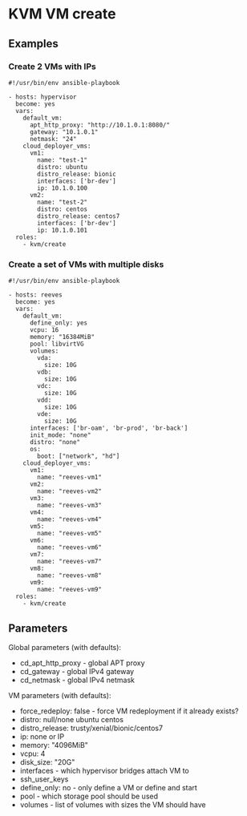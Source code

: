 # KVM VM create

## Examples

### Create 2 VMs with IPs
```
#!/usr/bin/env ansible-playbook

- hosts: hypervisor
  become: yes
  vars:
    default_vm:
      apt_http_proxy: "http://10.1.0.1:8080/"
      gateway: "10.1.0.1"
      netmask: "24"
    cloud_deployer_vms:
      vm1:
        name: "test-1"
        distro: ubuntu
        distro_release: bionic
        interfaces: ['br-dev']
        ip: 10.1.0.100
      vm2:
        name: "test-2"
        distro: centos
        distro_release: centos7
        interfaces: ['br-dev']
        ip: 10.1.0.101
  roles:
    - kvm/create
```

### Create a set of VMs with multiple disks

```
#!/usr/bin/env ansible-playbook

- hosts: reeves
  become: yes
  vars:
    default_vm:
      define_only: yes
      vcpu: 16
      memory: "16384MiB"
      pool: libvirtVG
      volumes:
        vda:
          size: 10G
        vdb:
          size: 10G
        vdc:
          size: 10G
        vdd:
          size: 10G
        vde:
          size: 10G
      interfaces: ['br-oam', 'br-prod', 'br-back']
      init_mode: "none"
      distro: "none"
      os:
        boot: ["network", "hd"]
    cloud_deployer_vms:
      vm1:
        name: "reeves-vm1"
      vm2:
        name: "reeves-vm2"
      vm3:
        name: "reeves-vm3"
      vm4:
        name: "reeves-vm4"
      vm5:
        name: "reeves-vm5"
      vm6:
        name: "reeves-vm6"
      vm7:
        name: "reeves-vm7"
      vm8:
        name: "reeves-vm8"
      vm9:
        name: "reeves-vm9"
  roles:
    - kvm/create
```

## Parameters

Global parameters (with defaults):
- cd_apt_http_proxy - global APT proxy
- cd_gateway - global IPv4 gateway
- cd_netmask - global IPv4 netmask

VM parameters (with defaults):
- force_redeploy: false - force VM redeployment if it already exists?
- distro: null/none ubuntu centos
- distro_release: trusty/xenial/bionic/centos7
- ip: none or IP
- memory: "4096MiB"
- vcpu: 4
- disk_size: "20G"
- interfaces - which hypervisor bridges attach VM to
- ssh_user_keys
- define_only: no - only define a VM or define and start
- pool - which storage pool should be used
- volumes - list of volumes with sizes the VM should have
